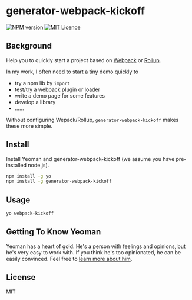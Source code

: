 # generator-webpack-kickoff

[![NPM version](https://img.shields.io/npm/v/generator-webpack-kickoff.svg)](https://www.npmjs.com/package/generator-webpack-kickoff) [![MIT Licence](https://badges.frapsoft.com/os/mit/mit.svg?v=103)](https://opensource.org/licenses/mit-license.php)

## Background

Help you to quickly start a project based on [Webpack](https://webpack.js.org/) or [Rollup](https://rollupjs.org/).

In my work, I often need to start a tiny demo quickly to

- try a npm lib by `import`
- test/try a webpack plugin or loader
- write a demo page for some features
- develop a library
- ……

Without configuring Wepack/Rollup, `generator-webpack-kickoff` makes these more simple.

## Install

Install Yeoman and generator-webpack-kickoff (we assume you have pre-installed node.js).

```bash
npm install -g yo
npm install -g generator-webpack-kickoff
```

## Usage

```bash
yo webpack-kickoff
```

## Getting To Know Yeoman

Yeoman has a heart of gold. He's a person with feelings and opinions, but he's very easy to work with. If you think he's too opinionated, he can be easily convinced. Feel free to [learn more about him](https://yeoman.io/).

## License

MIT